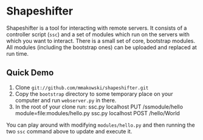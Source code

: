 Shapeshifter
============

Shapeshifter is a tool for interacting with remote servers. It
consists of a controller script (`ssc`) and a set of modules which run
on the servers with which you want to interact. There is a small
set of core, bootstrap modules. All modules (including the bootstrap
ones) can be uploaded and replaced at run time.


Quick Demo
----------

1. Clone `git://github.com/mmakowski/shapeshifter.git`
2. Copy the `bootstrap` directory to some temporary place on your
   computer and run `webserver.py` in there.
3. In the root of your clone run:
    ssc.py localhost PUT /ssmodule/hello module=file:modules/hello.py
    ssc.py localhost POST /hello/World

You can play around with modifying `modules/hello.py` and then
running the two `ssc` command above to update and execute it.
